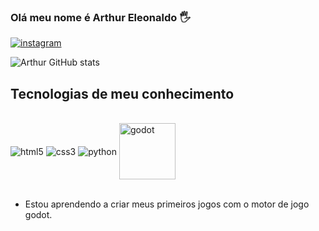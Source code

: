 ### Olá meu nome é Arthur Eleonaldo 🖐️

[![instagram](https://img.shields.io/badge/Instagram-E4405F?style=for-the-badge&logo=instagram&logoColor=white)](https://www.instagram.com/artdevs/)

![Arthur GitHub stats](https://github-readme-stats.vercel.app/api?username=plex943&show_icons=true&theme=tokyonight)

## Tecnologias de meu conhecimento

<div style="display : inline_block"><br/>
<img align="center" alt="html5" src="https://img.shields.io/badge/HTML5-E34F26?style=for-the-badge&logo=html5&logoColor=white"/>
<img align="center" alt="css3" src="https://img.shields.io/badge/CSS3-1572B6?style=for-the-badge&logo=css3&logoColor=white"/>
<img align="center" alt="python" src="https://img.shields.io/badge/Python-14354C?style=for-the-badge&logo=python&logoColor=white"/>
<img style="width: 90px" align="center" alt="godot" src="https://godotengine.org/assets/press/logo_large_color_dark.svg"/>
<div><br/>

- Estou aprendendo a criar meus primeiros jogos com o motor de jogo godot.
